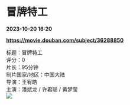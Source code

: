 # 冒牌特工

**2023-10-20 16:20**

**https://movie.douban.com/subject/36288850**

标题：冒牌特工  
评分：0  
片长：95分钟  
制片国家/地区：中国大陆  
导演：王宥皓  
主演：潘斌龙 / 许君聪 / 黄梦莹  
![](https://img1.doubanio.com/view/photo/s_ratio_poster/public/p2897839628.jpg)